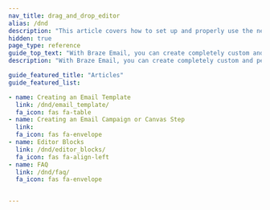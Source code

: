 ```yaml
---
nav_title: drag_and_drop_editor
alias: /dnd
description: "This article covers how to set up and properly use the new Block editor provided by Braze."
hidden: true
page_type: reference
guide_top_text: "With Braze Email, you can create completely custom and personalized email messages in either Campaigns or Canvas using a new editing experience. Check out the articles below to learn more."
description: "With Braze Email, you can create completely custom and personalized email messages in either Campaigns or Canvas using a new editing experience. Check out the articles below to learn more."

guide_featured_title: "Articles"
guide_featured_list:

- name: Creating an Email Template
  link: /dnd/email_template/
  fa_icon: fas fa-table
- name: Creating an Email Campaign or Canvas Step
  link: 
  fa_icon: fas fa-envelope
- name: Editor Blocks
  link: /dnd/editor_blocks/
  fa_icon: fas fa-align-left
- name: FAQ
  link: /dnd/faq/
  fa_icon: fas fa-envelope


---
```

